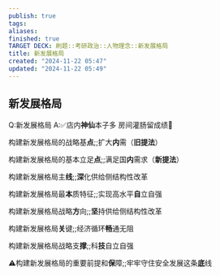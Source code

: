 ```yaml
---
publish: true
tags: 
aliases: 
finished: true
TARGET DECK: 刷题::考研政治::人物理念::新发展格局
title: 新发展格局
created: "2024-11-22 05:47"
updated: "2024-11-22 05:49"
---
```

## 新发展格局

Q:新发展格局
A:✅店内**神仙**本子多 房间灌肠留成绩🔞


构建新发展格局的战略基**点**;;扩大**内**需（**旧提法**）

构建新发展格局的基本立足**点**;;满足国**内**需求（**新提法**）

构建新发展格局主**线**;;**深**化供给侧结构性改革

构建新发展格局最**本**质特征;;实现高水平**自**立自强

构建新发展格局战略**方**向;;**坚**持供给侧结构性改革

构建新发展格局**关**键;;经济循环**畅**通无阻

构建新发展格局战略支**撑**;;科**技**自立自强

⚠构建新发展格局的重要前提和**保**障;;牢牢守住安全发展这条**底**线
